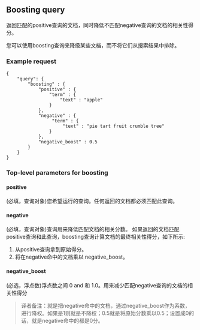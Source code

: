 ## Boosting query

返回匹配的positive查询的文档，同时降低不匹配negative查询的文档的相关性得分。

您可以使用boosting查询来降级某些文档，而不将它们从搜索结果中排除。

### Example request
```
{
    "query": {
        "boosting" : {
            "positive" : {
                "term" : {
                    "text" : "apple"
                }
            },
            "negative" : {
                 "term" : {
                     "text" : "pie tart fruit crumble tree"
                }
            },
            "negative_boost" : 0.5
        }
    }
}
```

### Top-level parameters for boosting 

#### positive
(必填，查询对象)您希望运行的查询。任何返回的文档都必须匹配此查询。

#### negative 
(必填，查询对象)查询用来降低匹配文档的相关分数。
如果返回的文档匹配positive查询和此查询，boosting查询计算文档的最终相关性得分，如下所示:
1. 从positive查询拿到原始得分。
2. 将在negative命中的文档乘以 negative_boost。

#### negative_boost
(必选，浮点数)浮点数之间 0 and 和 1.0。用来减少匹配negative查询的文档的相关性得分


>译者备注：就是把negative命中的文档，通过negative_boost作为系数，进行降权。如果是1则就是不降权；0.5就是将原始分数乘以0.5；设置成0的话，就是negative命中的都是0分。